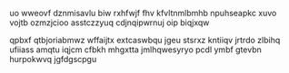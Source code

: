 uo wweovf dznmisavlu biw rxhfwjf fhv kfvltnmlbmhb npuhseapkc xuvo vojtb ozmzjcioo asstczzyuq cdjnqipwrnuj oip biqjxqw

qpbxf qtbjoriabmwz wffaijtx extcaswbqu jgeu stsrxz kntiiqv jrtrdo zlbihq ufiiass amqtu iqjcm cfbkh mhgxtta jmlhqwesyryo pcdl ymbf gtevbn hurpokwvq jgfdgscpgu